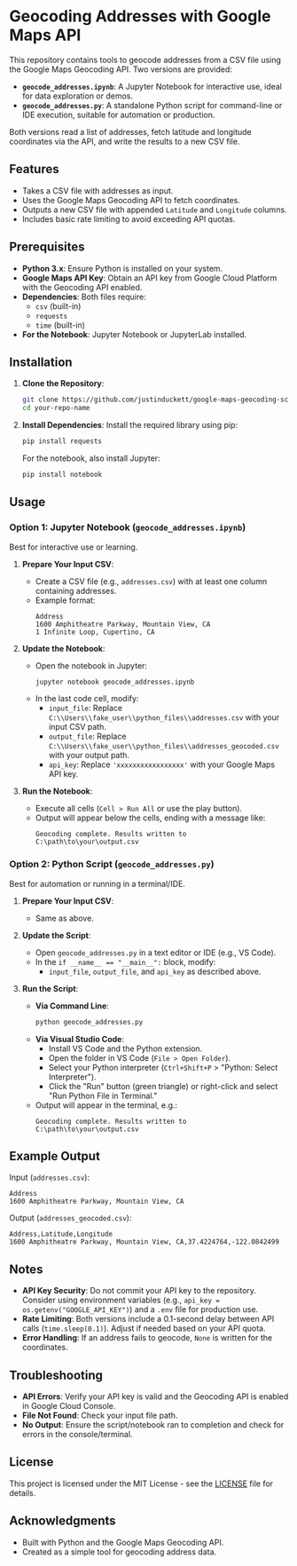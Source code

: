 # Geocoding Addresses with Google Maps API

This repository contains tools to geocode addresses from a CSV file using the Google Maps Geocoding API. Two versions are provided:
- **`geocode_addresses.ipynb`**: A Jupyter Notebook for interactive use, ideal for data exploration or demos.
- **`geocode_addresses.py`**: A standalone Python script for command-line or IDE execution, suitable for automation or production.

Both versions read a list of addresses, fetch latitude and longitude coordinates via the API, and write the results to a new CSV file.

## Features
- Takes a CSV file with addresses as input.
- Uses the Google Maps Geocoding API to fetch coordinates.
- Outputs a new CSV file with appended `Latitude` and `Longitude` columns.
- Includes basic rate limiting to avoid exceeding API quotas.

## Prerequisites
- **Python 3.x**: Ensure Python is installed on your system.
- **Google Maps API Key**: Obtain an API key from Google Cloud Platform with the Geocoding API enabled.
- **Dependencies**: Both files require:
  - `csv` (built-in)
  - `requests`
  - `time` (built-in)
- **For the Notebook**: Jupyter Notebook or JupyterLab installed.

## Installation
1. **Clone the Repository**:
   ```bash
   git clone https://github.com/justinduckett/google-maps-geocoding-script.git
   cd your-repo-name
   ```

2. **Install Dependencies**:
   Install the required library using pip:
   ```bash
   pip install requests
   ```
   For the notebook, also install Jupyter:
   ```bash
   pip install notebook
   ```

## Usage

### Option 1: Jupyter Notebook (`geocode_addresses.ipynb`)
Best for interactive use or learning.

1. **Prepare Your Input CSV**:
   - Create a CSV file (e.g., `addresses.csv`) with at least one column containing addresses.
   - Example format:
     ```
     Address
     1600 Amphitheatre Parkway, Mountain View, CA
     1 Infinite Loop, Cupertino, CA
     ```

2. **Update the Notebook**:
   - Open the notebook in Jupyter:
     ```bash
     jupyter notebook geocode_addresses.ipynb
     ```
   - In the last code cell, modify:
     - `input_file`: Replace `C:\\Users\\fake_user\\python_files\\addresses.csv` with your input CSV path.
     - `output_file`: Replace `C:\\Users\\fake_user\\python_files\\addresses_geocoded.csv` with your output path.
     - `api_key`: Replace `'xxxxxxxxxxxxxxxxx'` with your Google Maps API key.

3. **Run the Notebook**:
   - Execute all cells (`Cell > Run All` or use the play button).
   - Output will appear below the cells, ending with a message like:
     ```
     Geocoding complete. Results written to C:\path\to\your\output.csv
     ```

### Option 2: Python Script (`geocode_addresses.py`)
Best for automation or running in a terminal/IDE.

1. **Prepare Your Input CSV**:
   - Same as above.

2. **Update the Script**:
   - Open `geocode_addresses.py` in a text editor or IDE (e.g., VS Code).
   - In the `if __name__ == "__main__":` block, modify:
     - `input_file`, `output_file`, and `api_key` as described above.

3. **Run the Script**:
   - **Via Command Line**:
     ```bash
     python geocode_addresses.py
     ```
   - **Via Visual Studio Code**:
     - Install VS Code and the Python extension.
     - Open the folder in VS Code (`File > Open Folder`).
     - Select your Python interpreter (`Ctrl+Shift+P` > "Python: Select Interpreter").
     - Click the "Run" button (green triangle) or right-click and select "Run Python File in Terminal."
   - Output will appear in the terminal, e.g.:
     ```
     Geocoding complete. Results written to C:\path\to\your\output.csv
     ```

## Example Output
Input (`addresses.csv`):
```
Address
1600 Amphitheatre Parkway, Mountain View, CA
```

Output (`addresses_geocoded.csv`):
```
Address,Latitude,Longitude
1600 Amphitheatre Parkway, Mountain View, CA,37.4224764,-122.0842499
```

## Notes
- **API Key Security**: Do not commit your API key to the repository. Consider using environment variables (e.g., `api_key = os.getenv("GOOGLE_API_KEY")`) and a `.env` file for production use.
- **Rate Limiting**: Both versions include a 0.1-second delay between API calls (`time.sleep(0.1)`). Adjust if needed based on your API quota.
- **Error Handling**: If an address fails to geocode, `None` is written for the coordinates.

## Troubleshooting
- **API Errors**: Verify your API key is valid and the Geocoding API is enabled in Google Cloud Console.
- **File Not Found**: Check your input file path.
- **No Output**: Ensure the script/notebook ran to completion and check for errors in the console/terminal.

## License
This project is licensed under the MIT License - see the [LICENSE](LICENSE) file for details.

## Acknowledgments
- Built with Python and the Google Maps Geocoding API.
- Created as a simple tool for geocoding address data.
